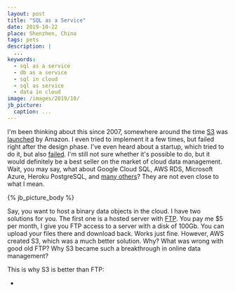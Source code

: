 ```yaml
---
layout: post
title: "SQL as a Service"
date: 2019-10-22
place: Shenzhen, China
tags: pets
description: |
  ...
keywords:
  - sql as a service
  - db as a service
  - sql in cloud
  - sql as service
  - data in cloud
image: /images/2019/10/
jb_picture:
  caption: ...
---
```


I'm been thinking about this since 2007, somewhere around the time
[S3](https://aws.amazon.com/s3/)
was [launched](https://en.wikipedia.org/wiki/Amazon_Web_Services) by Amazon.
I even tried to implement it a few times, but failed right after the
design phase. I've even heard about a startup, which tried to do it,
but also [failed](https://en.wikipedia.org/wiki/Xeround). I'm still not sure
whether it's possible to do, but it would definitely be a best seller on
the market of cloud data management. Wait, you may say, what about
Google Cloud SQL,
AWS RDS, Microsoft Azure, Heroku PostgreSQL, and [many others](https://en.wikipedia.org/wiki/Cloud_database)?
They are not even close to what I mean.

<!--more-->

{% jb_picture_body %}

Say, you want to host a binary data objects in the cloud. I have two
solutions for you. The first one is a hosted server
with [FTP](https://en.wikipedia.org/wiki/File_Transfer_Protocol). You pay
me $5 per month, I give you FTP access to a server with a disk of 100Gb. You
can upload your files there and download back. Works just fine. However,
AWS created S3, which was a much better solution. Why? What was wrong with good
old FTP? Why S3 became such a breakthrough in online data management?

This is why S3 is better than FTP:

  *





















